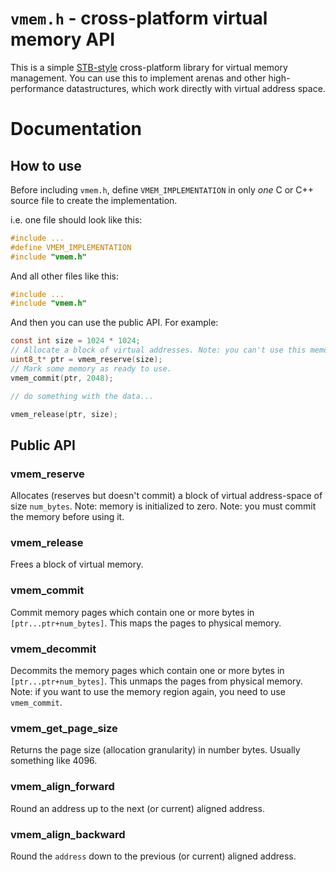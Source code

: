 # `vmem.h` - cross-platform virtual memory API
This is a simple [STB-style](https://github.com/nothings/stb/blob/master/docs/stb_howto.txt) cross-platform library for virtual memory management. You can use this to implement arenas and other high-performance datastructures, which work directly with virtual address space.

# Documentation
## How to use
Before including `vmem.h`, define `VMEM_IMPLEMENTATION` in only *one* C or C++ source file to create the implementation.

i.e. one file should look like this:
```c
#include ...
#define VMEM_IMPLEMENTATION
#include "vmem.h"
```
And all other files like this:
```c
#include ...
#include "vmem.h"
```
And then you can use the public API. For example:
```c
const int size = 1024 * 1024;
// Allocate a block of virtual addresses. Note: you can't use this memory *yet*.
uint8_t* ptr = vmem_reserve(size);
// Mark some memory as ready to use.
vmem_commit(ptr, 2048);

// do something with the data...

vmem_release(ptr, size);
```

## Public API
### vmem_reserve
Allocates (reserves but doesn't commit) a block of virtual address-space of size `num_bytes`.
Note: memory is initialized to zero.
Note: you must commit the memory before using it.

### vmem_release
Frees a block of virtual memory.

### vmem_commit
Commit memory pages which contain one or more bytes in `[ptr...ptr+num_bytes]`.
This maps the pages to physical memory.

### vmem_decommit
Decommits the memory pages which contain one or more bytes in `[ptr...ptr+num_bytes]`.
This unmaps the pages from physical memory.
Note: if you want to use the memory region again, you need to use `vmem_commit`.

### vmem_get_page_size
Returns the page size (allocation granularity) in number bytes. Usually something like 4096.

### vmem_align_forward
Round an address up to the next (or current) aligned address.

### vmem_align_backward
Round the `address` down to the previous (or current) aligned address.